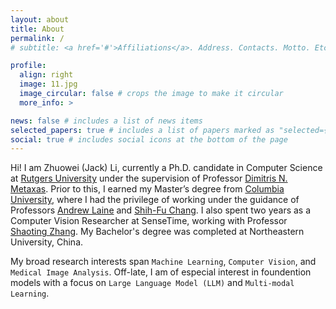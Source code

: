 ```yaml
---
layout: about
title: About
permalink: /
# subtitle: <a href='#'>Affiliations</a>. Address. Contacts. Motto. Etc.

profile:
  align: right
  image: 11.jpg
  image_circular: false # crops the image to make it circular
  more_info: >

news: false # includes a list of news items
selected_papers: true # includes a list of papers marked as "selected={true}"
social: true # includes social icons at the bottom of the page
---
```



Hi! I am Zhuowei (Jack) Li, currently a Ph.D. candidate in Computer Science at [Rutgers University](https://www.cs.rutgers.edu/) under the supervision of Professor [Dimitris N. Metaxas](https://scholar.google.com/citations?user=a7VNhCIAAAAJ&hl=en). Prior to this, I earned my Master’s degree from [Columbia University](https://www.bme.columbia.edu/biomedical-engineering-homepage), where I had the privilege of working under the guidance of Professors [Andrew Laine](https://scholar.google.com/citations?user=_DmtZtkAAAAJ&hl=en) and [Shih-Fu Chang](https://scholar.google.com/citations?user=OMVTRscAAAAJ&hl=en). I also spent two years as a Computer Vision Researcher at SenseTime, working with Professor [Shaoting Zhang](https://scholar.google.com/citations?user=oiBMWK4AAAAJ&hl=en). My Bachelor's degree was completed at Northeastern University, China.

My broad research interests span `Machine Learning`, `Computer Vision`, and `Medical Image Analysis`. Off-late, I am of especial interest in foundention models with a focus on `Large Language Model (LLM)` and `Multi-modal Learning`.

